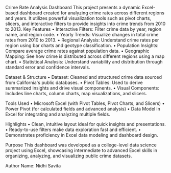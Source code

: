 Crime Rate Analysis Dashboard
This project presents a dynamic Excel-based dashboard created for analyzing crime rates across different regions and years. It utilizes powerful visualization tools such as pivot charts, slicers, and interactive filters to provide insights into crime trends from 2010 to 2013.
Key Features
•	Interactive Filters: Filter crime data by year, region name, and region code.
•	Yearly Trends: Visualize changes in total crime rates from 2010 to 2013.
•	Regional Analysis: Understand crime rates per region using bar charts and geotype classification.
•	Population Insights: Compare average crime rates against population data.
•	Geographic Mapping: See how crime is distributed across different regions using a map chart.
•	Statistical Analysis: Understand variability and distribution through standard error and confidence intervals.

Dataset & Structure
•	Dataset: Cleaned and structured crime data sourced from California's public databases.
•	Pivot Tables: Used to derive summarized insights and drive visual components.
•	Visual Components: Includes line charts, column charts, map visualizations, and slicers.

Tools Used
•	Microsoft Excel (with Pivot Tables, Pivot Charts, and Slicers)
•	Power Pivot (for calculated fields and advanced analysis)
•	Data Model in Excel for integrating and analyzing multiple fields.

Highlights
•	Clean, intuitive layout ideal for quick insights and presentations.
•	Ready-to-use filters make data exploration fast and efficient.
•	Demonstrates proficiency in Excel data modeling and dashboard design.

Purpose
This dashboard was developed as a college-level data science project using Excel, showcasing intermediate to advanced Excel skills in organizing, analyzing, and visualizing public crime datasets.

Author
Name: Nidhi Savita
